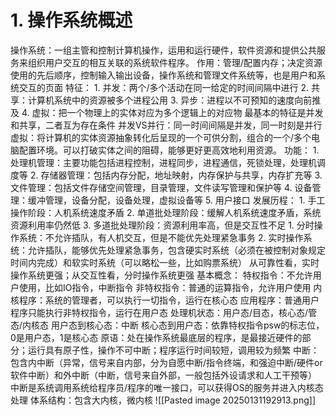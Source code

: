 # 1. 操作系统概述
操作系统：一组主管和控制计算机操作，运用和运行硬件，软件资源和提供公共服务来组织用户交互的相互关联的系统软件程序。
	作用：管理/配置内存；决定资源使用的先后顺序，控制输入输出设备，操作系统和管理文件系统等，也是用户和系统交互的页面
特征：
	1. 并发：两个/多个活动在同一给定的时间间隔中进行
	2. 共享：计算机系统中的资源被多个进程公用
	3. 异步：进程以不可预知的速度向前推及
	4. 虚拟：把一个物理上的实体对应为多个逻辑上的对应物
	最基本的特征是并发和共享，二者互为存在条件
并发VS并行：同一时间间隔是并发，同一时刻是并行
虚拟：将计算机的实体资源抽象转化后呈现的一个可供分割，组合的一个/多个电脑配置环境。可以打破实体之间的阻碍，能够更好更高效地利用资源。
功能：
	1. 处理机管理：主要功能包括进程控制，进程同步，进程通信，死锁处理，处理机调度等
	2. 存储器管理：包括内存分配，地址映射，内存保护与共享，内存扩充等
	3. 文件管理：包括文件存储空间管理，目录管理，文件读写管理和保护等
	4. 设备管理：缓冲管理，设备分配，设备处理，虚拟设备等
	5. 用户接口
发展历程：
	1. 手工操作阶段：人机系统速度矛盾
	2. 单道批处理阶段：缓解人机系统速度矛盾，系统资源利用率仍然低
	3. 多道批处理阶段：资源利用率高，但是交互性不足
		1. 分时操作系统：不允许插队，有人机交互，但是不能优先处理紧急事务
		2. 实时操作系统：允许插队，能够优先处理紧急事务，包含硬实时系统（必须在被控制对象规定时间内完成）和软实时系统（可以略松一些，比如购票系统）
		从可靠性看，实时操作系统更强；从交互性看，分时操作系统更强
基本概念：
特权指令：不允许用户使用，比如IO指令，中断指令
非特权指令：普通的运算指令，允许用户使用
内核程序：系统的管理者，可以执行一切指令，运行在核心态
应用程序：普通用户程序只能执行非特权指令，运行在用户态
处理机状态：用户态/目态，核心态/管态/内核态
用户态到核心态：中断
核心态到用户态：依靠特权指令psw的标志位，0是用户态，1是核心态
原语：处在操作系统最底层的程序，是最接近硬件的部分；运行具有原子性，操作不可中断；程序运行时间较短，调用较为频繁
中断：包含内中断（异常，信号来自内部，分为自愿中断/指令终端，和强迫中断/硬件or软件中断）和外中断（中断，信号来自外部，一般包括外设请求和人工干预等）
中断是系统调用系统给程序员/程序的唯一接口，可以获得OS的服务并进入内核态处理
体系结构：包含大内核，微内核
![[Pasted image 20250131192913.png]]
